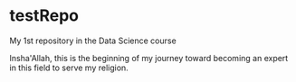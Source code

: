 # testRepo
My 1st repository in the Data Science course 

Insha'Allah, this is the beginning of my journey toward becoming an expert in this field to serve my religion.
